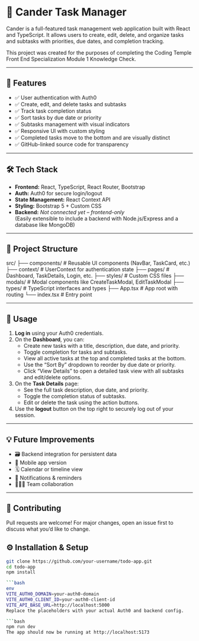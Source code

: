 # 📝 Cander Task Manager

Cander is a full-featured task management web application built with React and TypeScript. It allows users to create, edit, delete, and organize tasks and subtasks with priorities, due dates, and completion tracking.

This project was created for the purposes of completing the Coding Temple Front End Specialization Module 1 Knowledge Check.

---

## 🚀 Features

- ✅ User authentication with Auth0
- ✅ Create, edit, and delete tasks and subtasks
- ✅ Track task completion status
- ✅ Sort tasks by due date or priority
- ✅ Subtasks management with visual indicators
- ✅ Responsive UI with custom styling
- ✅ Completed tasks move to the bottom and are visually distinct
- ✅ GitHub-linked source code for transparency

---

## 🛠️ Tech Stack

- **Frontend:** React, TypeScript, React Router, Bootstrap
- **Auth:** Auth0 for secure login/logout
- **State Management:** React Context API
- **Styling:** Bootstrap 5 + Custom CSS
- **Backend:** _Not connected yet – frontend-only_  
  (Easily extensible to include a backend with Node.js/Express and a database like MongoDB)

---

## 🧱 Project Structure

src/
├── components/ # Reusable UI components (NavBar, TaskCard, etc.)
├── context/ # UserContext for authentication state
├── pages/ # Dashboard, TaskDetails, Login, etc.
├── styles/ # Custom CSS files
├── modals/ # Modal components like CreateTaskModal, EditTaskModal
├── types/ # TypeScript interfaces and types
├── App.tsx # App root with routing
└── index.tsx # Entry point

---

## 📄 Usage

1. **Log in** using your Auth0 credentials.
2. On the **Dashboard**, you can:
   - Create new tasks with a title, description, due date, and priority.
   - Toggle completion for tasks and subtasks.
   - View all active tasks at the top and completed tasks at the bottom.
   - Use the “Sort By” dropdown to reorder by due date or priority.
   - Click “View Details” to open a detailed task view with all subtasks and edit/delete options.
3. On the **Task Details** page:
   - See the full task description, due date, and priority.
   - Toggle the completion status of subtasks.
   - Edit or delete the task using the action buttons.
4. Use the **logout** button on the top right to securely log out of your session.

---

## 💡 Future Improvements
- 🗃️ Backend integration for persistent data
- 📱 Mobile app version
- 🗓️ Calendar or timeline view
- 🔔 Notifications & reminders
- 🧑‍🤝‍🧑 Team collaboration

---

## 🤝 Contributing

Pull requests are welcome! For major changes, open an issue first to discuss what you’d like to change.



## ⚙️ Installation & Setup

```bash
git clone https://github.com/your-username/todo-app.git
cd todo-app
npm install

```bash
env
VITE_AUTH0_DOMAIN=your-auth0-domain
VITE_AUTH0_CLIENT_ID=your-auth0-client-id
VITE_API_BASE_URL=http://localhost:5000
Replace the placeholders with your actual Auth0 and backend config.

```bash
npm run dev
The app should now be running at http://localhost:5173
